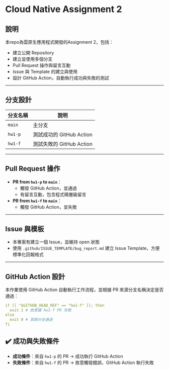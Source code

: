 # Cloud Native Assignment 2

## 說明

本repo為雲原生應用程式開發的Assignment 2，包括：

- 建立公開 Repository
- 建立並使用多個分支
- Pull Request 操作與留言互動
- Issue 與 Template 的建立與使用
- 設計 GitHub Action，自動執行成功與失敗的測試

---

## 分支設計

| 分支名稱 | 說明 |
|----------|------|
| `main`   | 主分支 |
| `hw1-p`  | 測試成功的 GitHub Action |
| `hw1-f`  | 測試失敗的 GitHub Action |

---

## Pull Request 操作

- **PR from `hw1-p` to `main`**：
  - 觸發 GitHub Action，並通過 
  - 有留言互動，包含程式碼層級留言
- **PR from `hw1-f` to `main`**：
  - 觸發 GitHub Action，並失敗

---

## Issue 與模板

- 本專案有建立一個 Issue，並維持 open 狀態
- 使用 `.github/ISSUE_TEMPLATE/bug_report.md` 建立 Issue Template，方便標準化回報格式

---

## GitHub Action 設計

本作業使用 GitHub Action 自動執行工作流程，並根據 PR 來源分支名稱決定是否通過：

```yaml
if [[ "$GITHUB_HEAD_REF" == "hw1-f" ]]; then
  exit 1 # 故意讓 hw1-f PR 失敗
else
  exit 0 # 其餘分支通過
fi
```
## ✔️ 成功與失敗條件

- **成功條件**：來自 `hw1-p` 的 PR → 成功執行 GitHub Action
- **失敗條件**：來自 `hw1-f` 的 PR → 故意觸發錯誤，GitHub Action 執行失敗

